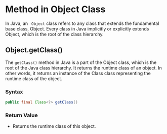 # Method in Object Class
In Java, an ` Object` class refers to any class that extends the fundamental base class, Object. Every class in Java implicitly or explicitly extends Object, which is the root of the class hierarchy.
## Object.getClass()
The `getClass()` method in Java is a part of the Object class, which is the root of the Java class hierarchy. It returns the runtime class of an object. In other words, it returns an instance of the Class class representing the runtime class of the object.
### Syntax
```java
public final Class<?> getClass()
```
### Return Value
- Returns the runtime class of this object.

